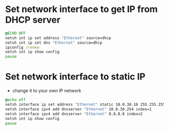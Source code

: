 # Set network interface to get IP from DHCP server
```cmd
@ECHO OFF
netsh int ip set address "Ethernet" source=dhcp
netsh int ip set dns "Ethernet" source=dhcp
ipconfig /renew
netsh int ip show config
pause
```

# Set network interface to static IP
* change it to your own IP network
```cmd
@echo off
netsh interface ip set address "Ethernet" static 10.0.38.16 255.255.255.0 10.0.38.254
netsh interface ipv4 add dnsserver "Ethernet" 10.0.38.254 index=1
netsh interface ipv4 add dnsserver "Ethernet" 8.8.8.8 index=2
netsh int ip show config
pause
```
